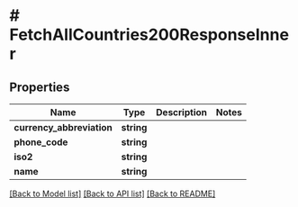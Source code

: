 # # FetchAllCountries200ResponseInner

## Properties

Name | Type | Description | Notes
------------ | ------------- | ------------- | -------------
**currency_abbreviation** | **string** |  |
**phone_code** | **string** |  |
**iso2** | **string** |  |
**name** | **string** |  |

[[Back to Model list]](../../README.md#models) [[Back to API list]](../../README.md#endpoints) [[Back to README]](../../README.md)
